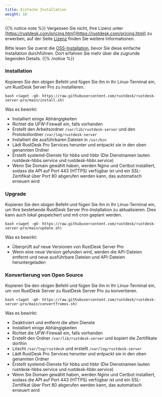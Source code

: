 ```yaml
---
title: Einfache Installation
weight: 10
---
```


{{% notice note %}}
Vergessen Sie nicht, Ihre Lizenz unter [https://rustdesk.com/pricing.html](https://rustdesk.com/pricing.html) zu erwerben, auf der Seite [Lizenz](https://rustdesk.com/docs/de/self-host/rustdesk-server-pro/license/) finden Sie weitere Informationen.

Bitte lesen Sie zuerst die [OSS-Installation](https://rustdesk.com/docs/de/self-host/rustdesk-server-oss/install/), bevor Sie diese einfache Installation durchführen. Dort erfahren Sie mehr über die zugrunde liegenden Details.
{{% /notice %}}

### Installation

Kopieren Sie den obigen Befehl und fügen Sie ihn in Ihr Linux-Terminal ein, um RustDesk Server Pro zu installieren.

`bash <(wget -qO- https://raw.githubusercontent.com/rustdesk/rustdesk-server-pro/main/install.sh)`

Was es bewirkt:

- Installiert einige Abhängigkeiten
- Richtet die UFW-Firewall ein, falls vorhanden
- Erstellt den Arbeitsordner `/var/lib/rustdesk-server` und den Protokollordner `/var/log/rustdesk-server`
- Installiert die ausführbaren Dateien in `/usr/bin`
- Lädt RustDesk Pro Services herunter und entpackt sie in den oben genannten Ordner
- Erstellt systemd-Dienste für hbbs und hbbr (Die Dienstnamen lauten rustdesk-hbbs.service und rustdesk-hbbr.service)
- Wenn Sie Domain gewählt haben, werden Nginx und Certbot installiert, sodass die API auf Port 443 (HTTPS) verfügbar ist und ein SSL-Zertifikat über Port 80 abgerufen werden kann, das automatisch erneuert wird

### Upgrade

Kopieren Sie den obigen Befehl und fügen Sie ihn in Ihr Linux-Terminal ein, um Ihre bestehende RustDesk Server Pro-Installation zu aktualisieren. Dies kann auch lokal gespeichert und mit cron geplant werden.

`bash <(wget -qO- https://raw.githubusercontent.com/rustdesk/rustdesk-server-pro/main/update.sh)`

Was es bewirkt:

- Überprüft auf neue Versionen von RustDesk Server Pro
- Wenn eine neue Version gefunden wird, werden die API-Dateien entfernt und neue ausführbare Dateien und API-Dateien heruntergeladen

### Konvertierung von Open Source

Kopieren Sie den obigen Befehl und fügen Sie ihn in Ihr Linux-Terminal ein, um von RustDesk Server zu RustDesk Server Pro zu konvertieren.

`bash <(wget -qO- https://raw.githubusercontent.com/rustdesk/rustdesk-server-pro/main/convertfromos.sh)`

Was es bewirkt:

- Deaktiviert und entfernt die alten Dienste
- Installiert einige Abhängigkeiten
- Richtet die UFW-Firewall ein, falls vorhanden
- Erstellt den Ordner `/var/lib/rustdesk-server` und kopiert die Zertifikate dorthin
- Löscht `/var/log/rustdesk` und erstellt `/var/log/rustdesk-server`
- Lädt RustDesk Pro Services herunter und entpackt sie in den oben genannten Ordner
- Erstellt systemd-Dienste für hbbs und hbbr (Die Dienstnamen lauten rustdesk-hbbs.service und rustdesk-hbbr.service)
- Wenn Sie Domain gewählt haben, werden Nginx und Certbot installiert, sodass die API auf Port 443 (HTTPS) verfügbar ist und ein SSL-Zertifikat über Port 80 abgerufen werden kann, das automatisch erneuert wird
